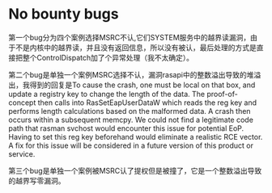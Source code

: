 # No bounty bugs

第一个bug分为四个案例选择MSRC不认,它们SYSTEM服务中的越界读漏洞，由于不是内核中的越界读，并且没有返回信息，所以没有被认，最后处理的方式是直接把整个ControlDispatch加了个异常处理（我不太确定）。    

第二个bug是单独一个案例MSRC选择不认，漏洞rasapi中的整数溢出导致的堆溢出，我得到的回复是To cause the crash, one must be local on that box, and update a registry key to change the length of the data. The proof-of-concept then calls into RasSetEapUserDataW which reads the reg key and performs length calculations based on the malformed data. A crash then occurs within a subsequent memcpy. We could not find a legitimate code path that rasman svchost would encounter this issue for potential EoP. Having to set this reg key beforehand would eliminate a realistic RCE vector.  A fix for this issue will be considered in a future version of this product or service.

第三个bug是单独一个案例被MSRC认了提权但是被撞了，它是一个整数溢出导致的越界写零漏洞。

